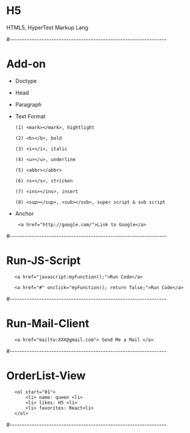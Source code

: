 # H5
HTML5, HyperText Markup Lang

#----------------------------------------------------------------

# Add-on

* Doctype

* Head

* Paragraph

* Text Format


      (1) <mark></mark>, hightlight

      (2) <b></b>, bold

      (3) <i></i>, italic

      (4) <u></u>, underline

      (5) <abbr></abbr>
      
      (6) <s></s>, stricken
      
      (7) <ins></ins>, insert
      
      (8) <sup></sup>, <sub></sub>, super script & sub script
      
* Anchor

       <a href="http://google.com/">Link to Google</a>
       
#----------------------------------------------------------------

# Run-JS-Script

       <a href="javascript:myFunction();">Run Code</a>

       <a href="#" onclick="myFunction(); return false;">Run Code</a>
       
#----------------------------------------------------------------

# Run-Mail-Client

       <a href="mailto:XXX@gmail.com"> Send Me a Mail </a>
       
#----------------------------------------------------------------

# OrderList-View

       <ol start="01"> 
           <li> name: queen <li>
           <li> likes: H5 <li>
           <li> favorites: React<li>   
       </ol>
       
#----------------------------------------------------------------


      
